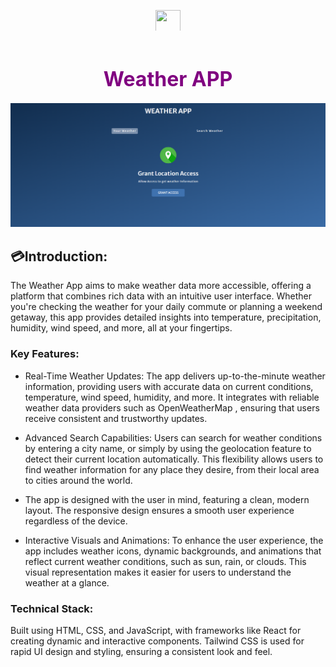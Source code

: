 <h1 align='center'> <font color='magenta'><font size=7><img src="" height="40" width="40"></font> </font></h1>
<h1 align='center'><font color='purple'><font size=6>Weather APP</font> </font></h1>

<kbd>![Screenshot 2024-05-24 205644](https://github.com/mrnajych/Weather-app/blob/main/assets/Screenshot%202024-10-08%20114152.png?raw=true)</kbd>



## 💳Introduction:

The Weather App aims to make weather data more accessible, offering a platform that combines rich data with an intuitive user interface. Whether you're checking the weather for your daily commute or planning a weekend getaway, this app provides detailed insights into temperature, precipitation, humidity, wind speed, and more, all at your fingertips.

### Key Features:
- Real-Time Weather Updates: The app delivers up-to-the-minute weather information, providing users with accurate data on current conditions, temperature, wind speed, humidity, and more. It integrates with reliable   weather data providers such as OpenWeatherMap , ensuring that users receive consistent and trustworthy updates.

- Advanced Search Capabilities: Users can search for weather conditions by entering a city name, or simply by using the geolocation feature to detect their current location automatically. This flexibility allows      users to find weather information for any place they desire, from their local area to cities around the world.
  
- The app is designed with the user in mind, featuring a clean, modern layout. The responsive design ensures a smooth user experience regardless of the device.

- Interactive Visuals and Animations: To enhance the user experience, the app includes weather icons, dynamic backgrounds, and animations that reflect current weather conditions, such as sun, rain, or clouds. This    visual representation makes it easier for users to understand the weather at a glance.

### Technical Stack:
Built using HTML, CSS, and JavaScript, with frameworks like React  for creating dynamic and interactive components. Tailwind CSS is used for rapid UI design and styling, ensuring a consistent look and feel.
